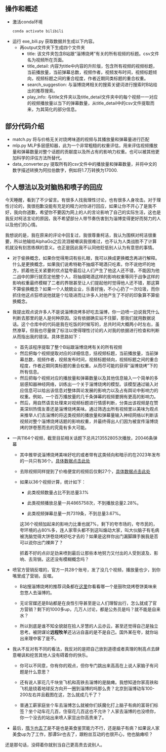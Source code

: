 ## 操作和概述
* 激活conda环境
  ```bash
  conda activate bilibili
  ```
* 运行 exe_bili.py 获取数据并生成以下内容。
  * 再output文件夹下生成四个文件夹
    * title: 该文件夹包含B站跟“淄博烧烤”有关的所有视频的标题。csv文件名为视频所在页面。
    * title_detail: 内容为title中内容的升阶版，包含所有视频的视频标题，当前播放量，当前弹幕总数，视频作者，视频发布时间，视频标题倾向，视频标题之间的重合程度，作者近期同类标题的重合权重。
    * search_suggestion: 与淄博烧烤相关的搜索关键词进行搜索时B站给出的推荐搜索。
    * play_info: 与title文件夹以及title_detail文件夹中的每个视频一一对应的视频播放量以当下的弹幕数量，从title_detail中的csv文件提取而来，为其简化的部分信息。
    
## 部分代码介绍
* match.py          将与价格无关对烧烤味道的视频与其播放量和弹幕量进行匹配
* mlp.py            MLP多层感知器，此为一个非常粗糙的权重评估，用来评估视频播放量和弹幕数量对整个话题的贡献度以及所占有的影响力权重。也可以被其他更加科学的评估方法所替代。
* data_converter.py 提取所有的csv文件中的播放量和弹幕数量，并将中文的数字描述转换为阿拉伯数字，例如将1.7万转换为17000.

## 个人想法以及对脑热和喷子的回应

今天睡醒，看到了不少留言。有很多人找我理性讨论，也有很多人身攻击。对于理性讨论的，我很抱歉没能有充足的精力对你进行回应，如果让你不开心了是我不好，我向你道歉，希望你不要因为网上的人的言论影响了自己的实际生活，这也是我反对柯洁言论的原因，我不希望部分人带节奏伤害到为淄博变得更好而努力的人以及他们的心情。  

我想说的是，我在原来的评论中回复过，我很尊重柯洁，我认为围棋对柯洁很重要，所以他输给AlphaGo之后流泪被嘲讽我很难过，也不认为人类战胜不了计算机就没有刻苦练棋的意义。也正是因此我不认同他贬低别人认为有意思的事情。

* 对于偷换概念，如果你觉得用词有些扎眼，我可以换成更换概念再进行解释。什么是更换概念，如果我们说希特勒不抽烟不喝酒只吃素，你不说他坏的地方，抓着他无关紧要的优点猛夸最后让人们产生了他这人还不错，不能因为他二战中的罪行就否定他整个人，将抽烟喝酒这样的影响权重等同于战争这样的影响权重最终模糊了二者的界限甚至让人们提起他时觉得他人还不错，那这算不算偷换概念？如果一个人兢兢业业，乐善好施，不小心扔了一次垃圾，而你抓住他这点狂喷说他就是个垃圾进而让许多人对他产生了不好的印象算不算偷换概念。

* 我提出观点说许多人不是说淄博烧烤多好吃去淄博，你一边喷一边说我凭什么判断去那里的是人是何种原因。没有依据确实站不住脚，那我们就用数据说话。这个仓库中的代码是我在吃饭的时候写的，总共时间大概两小时左右，虽然潦草，但我也尽量做了标注以使得理性讨论的人对我的依据进行检查和判断从而指出我的错误。具体思路如下：

  * 首先该程序提取了整个B站跟淄博烧烤有关的所有视频
  * 然后把每个视频提取对应的详细信息，括视频标题，当前播放量，当前弹幕总数，视频作者，视频发布时间，视频标题倾向，视频标题之间的重合程度，作者近期同类标题的重合权重。从而尽可能的获得“淄博烧烤”下的所有信息。
  * 然后把每个视频对应的播放量和弹幕数量以及其他信息输入一个简单的多层感知器神经网络，训练出一个关于淄博烧烤的模型。该模型通过输入对应信息可以给出该信息对整体舆论发展的影响力以及占有舆论中影响力的权重。例如，一个百万播放量的几千条弹幕的视频要拥有更高的影响力。
  * 然后，用自然语言处理来对视频标题进行情感判断，分类出该视频是在赞美深圳热情友善还是淄博烧烤美味。通过筛选出所有视频里以美味为观点来推举人们去淄博的将这类视频的播放量和弹幕量输入神经网络以判断该视频对整个淄博烧烤话题的影响权重，并最终得出人们因为被宣传淄博烧烤的饼卷葱而去的究竟有多大可能。

* 一共1164个视频，截至目前相关话题下总共213552805次播放，20046条弹幕
  * 其中推举说淄博烧烤美味好吃的或者带有这类倾向和暗示的在2023年发布的一共只有36个。[具体数据点击此处](https://github.com/treezbird/bilibili/blob/main/taste_related.csv)
  * 去除视频同样提到了价格便宜的视频后仅剩27个，[具体数据点击此处](https://github.com/treezbird/bilibili/blob/main/price_unrelated.csv)
  * 如果以36个视频计算，统计如下：
    * 此类视频数量占比不到总量3.1%
  
    * 此类视频播放总量一共4865758次，不到播放总量2.28%。
    * 此类视频弹幕总量一共7319条，不到总量3.67%。  
    
    这36个视频加起来的影响力比重也就7%，剩下的夸市场的，夸市民的，夸环境的占80%多，连人家零头都不到这叫煽动大家，叫大伙脑子有毛病被洗脑觉得大饼卷烧烤好吃才去的？如果是这样你出门漏脚踝手腕我是否可以说你出门裸奔了？
    
    抓着不好的点卯足劲来喷到最后让那些本地努力又付出的人受到波及、影响、去背锅，这还没有模糊概念吗？
    
* 喷官方营销反噬的，官方一共28个账号，发了没几个视频，播放量也少，到你嘴里成了营销，反噬。
  * B站搜淄博烧烤的推荐词条都在[这里](https://github.com/treezbird/bilibili/tree/main/output/search_suggestions)你看看哪一个是鼓吹烧烤卷饼美味来忽悠人去淄博的。

  * 无论官媒还是B站都是在良性引导甚至是让人们理智出行，怎么就成了官方营销？剩下的1000多up，几万人讨论，都是公务员是吗？就不能是自来水？

  * 所以到底是谁不知全貌就在拾人牙慧的人云亦云，甚至还觉得自己是独立思考。被阴谋论**远程牧羊**还沾沾自喜的是不是自己。国外某在夸，就你站出来理中客了是不。
  
* 我从不反对有不同的看法，我反对的是把自己放到道德或者真理的制高点去肆意嘲讽和挖苦其他人没有碍着你的快乐。
  
  * 你可以不同意，你有你的观点，但你专门跳出来高高在上说人家脑子有问题是什么意思？
  
  * 还有说人家花几千块坐飞机和高铁去淄博的是脑瘫。我想知道你家高铁和飞机是绕着地球反方向开一圈到淄博的吗那么贵？北京到淄博动车100-200左右并且截图在这，怎么就成几千了？
  * 普通工薪家庭坐个车去淄博怎么就被你们妖魔化打上脑子有病的富哥们标签？坐个动车花几百，住宿花几百这也不允许？人家去淄博的也没喷你，你一个没去的站出来喷人家显出你高贵来了。

* 最后，[隋卞也去了](https://www.bilibili.com/video/BV1kM4y187Va/?spm_id_from=333.337.search-card.all.click)是不是也是美食鉴赏能力不行，还是脑子有病？如果说人家美食up为了工作，那谭Sir也去了，跟粉丝互动的也很开心，他也脑瘫呗？

还是那句话，没碍着你就别当自己更高贵去说别人。
